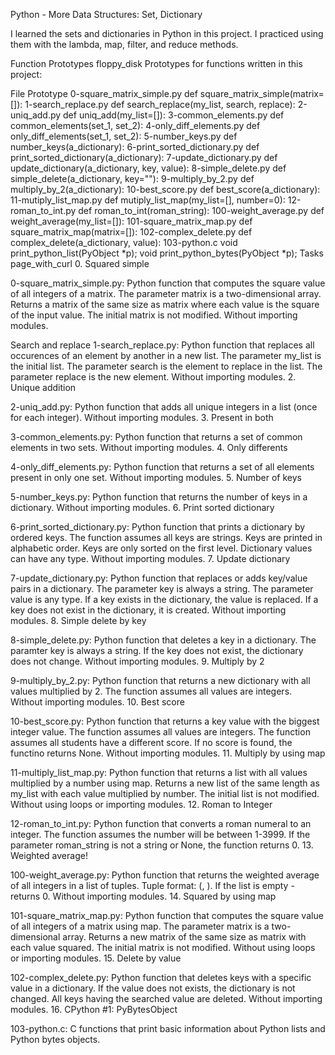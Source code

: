 Python - More Data Structures: Set, Dictionary

I learned the sets and dictionaries in Python in this project. I practiced using them with the lambda, map, filter, and reduce methods.

Function Prototypes floppy_disk Prototypes for functions written in this project:

File Prototype 0-square_matrix_simple.py def square_matrix_simple(matrix=[]): 1-search_replace.py def search_replace(my_list, search, replace): 2-uniq_add.py def uniq_add(my_list=[]): 3-common_elements.py def common_elements(set_1, set_2): 4-only_diff_elements.py def only_diff_elements(set_1, set_2): 5-number_keys.py def number_keys(a_dictionary): 6-print_sorted_dictionary.py def print_sorted_dictionary(a_dictionary): 7-update_dictionary.py def update_dictionary(a_dictionary, key, value): 8-simple_delete.py def simple_delete(a_dictionary, key=""): 9-multiply_by_2.py def multiply_by_2(a_dictionary): 10-best_score.py def best_score(a_dictionary): 11-mutiply_list_map.py def mutiply_list_map(my_list=[], number=0): 12-roman_to_int.py def roman_to_int(roman_string): 100-weight_average.py def weight_average(my_list=[]): 101-square_matrix_map.py def square_matrix_map(matrix=[]): 102-complex_delete.py def complex_delete(a_dictionary, value): 103-python.c void print_python_list(PyObject *p); void print_python_bytes(PyObject *p); Tasks page_with_curl 0. Squared simple

0-square_matrix_simple.py: Python function that computes the square value of all integers of a matrix. The parameter matrix is a two-dimensional array. Returns a matrix of the same size as matrix where each value is the square of the input value. The initial matrix is not modified. Without importing modules.

Search and replace
1-search_replace.py: Python function that replaces all occurences of an element by another in a new list. The parameter my_list is the initial list. The parameter search is the element to replace in the list. The parameter replace is the new element. Without importing modules. 2. Unique addition

2-uniq_add.py: Python function that adds all unique integers in a list (once for each integer). Without importing modules. 3. Present in both

3-common_elements.py: Python function that returns a set of common elements in two sets. Without importing modules. 4. Only differents

4-only_diff_elements.py: Python function that returns a set of all elements present in only one set. Without importing modules. 5. Number of keys

5-number_keys.py: Python function that returns the number of keys in a dictionary. Without importing modules. 6. Print sorted dictionary

6-print_sorted_dictionary.py: Python function that prints a dictionary by ordered keys. The function assumes all keys are strings. Keys are printed in alphabetic order. Keys are only sorted on the first level. Dictionary values can have any type. Without importing modules. 7. Update dictionary

7-update_dictionary.py: Python function that replaces or adds key/value pairs in a dictionary. The parameter key is always a string. The parameter value is any type. If a key exists in the dictionary, the value is replaced. If a key does not exist in the dictionary, it is created. Without importing modules. 8. Simple delete by key

8-simple_delete.py: Python function that deletes a key in a dictionary. The paramter key is always a string. If the key does not exist, the dictionary does not change. Without importing modules. 9. Multiply by 2

9-multiply_by_2.py: Python function that returns a new dictionary with all values multiplied by 2. The function assumes all values are integers. Without importing modules. 10. Best score

10-best_score.py: Python function that returns a key value with the biggest integer value. The function assumes all values are integers. The function assumes all students have a different score. If no score is found, the functino returns None. Without importing modules. 11. Multiply by using map

11-multiply_list_map.py: Python function that returns a list with all values multiplied by a number using map. Returns a new list of the same length as my_list with each value multiplied by number. The initial list is not modified. Without using loops or importing modules. 12. Roman to Integer

12-roman_to_int.py: Python function that converts a roman numeral to an integer. The function assumes the number will be between 1-3999. If the parameter roman_string is not a string or None, the function returns 0. 13. Weighted average!

100-weight_average.py: Python function that returns the weighted average of all integers in a list of tuples. Tuple format: (, ). If the list is empty - returns 0. Without importing modules. 14. Squared by using map

101-square_matrix_map.py: Python function that computes the square value of all integers of a matrix using map. The parameter matrix is a two-dimensional array. Returns a new matrix of the same size as matrix with each value squared. The initial matrix is not modified. Without using loops or importing modules. 15. Delete by value

102-complex_delete.py: Python function that deletes keys with a specific value in a dictionary. If the value does not exists, the dictionary is not changed. All keys having the searched value are deleted. Without importing modules. 16. CPython #1: PyBytesObject

103-python.c: C functions that print basic information about Python lists and Python bytes objects.
